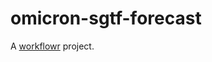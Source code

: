 # omicron-sgtf-forecast

A [workflowr][] project.

[workflowr]: https://github.com/jdblischak/workflowr
